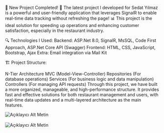 🚀 New Project Completed! 🚀
The latest project I developed for Sedat Yılmaz is a powerful and user-friendly application that leverages SignalR to enable real-time data tracking without refreshing the page! 📊 This project is the ideal solution for speeding up operations and enhancing customer satisfaction, especially in the restaurant industry.

🔍 Technologies I Used:
Backend: ASP.Net 8.0, SignalR, MsSQL, Code First Approach, ASP.Net Core API (Swagger)
Frontend: HTML, CSS, JavaScript, Bootstrap, Ajax
Extra: Email integration via Mail Kit

🏗️ Project Structure:

N-Tier Architecture
MVC (Model-View-Controller)
Repositories (For database operations)
Services (For business logic and data manipulation)
Controllers (For managing API requests)
Through this project, we have built a more organized, manageable, and high-performance structure. It provides fast and effective solutions for both restaurant management and users, with real-time data updates and a multi-layered architecture as the main features.


![Açıklayıcı Alt Metin](https://https://github.com/ercansahin16/SignalR-Restaurant-QRcode/blob/main/Screenimg/1.png)<br><br>
![Açıklayıcı Alt Metin](https://https://github.com/ercansahin16/SignalR-Restaurant-QRcode/blob/main/Screenimg/2.png)<br><br>
